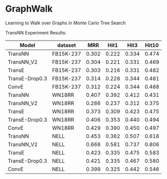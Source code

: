 # GraphWalk

Learning to Walk over Graphs in Monte Carlo Tree Search

TransNN Experiment Results:

|Model| dataset | MRR |Hit1 | Hit3|Hit10|
|-----|---------|-----|-----|-----|-----|		
|TransNN   |FB15K-237|0.302|0.222|0.334|0.474|
|TransNN_V2|FB15K-237|0.304|0.221|0.331|0.469|
|TransE    |FB15K-237|0.303|0.216|0.331|0.482|
|TransE-Drop0.3|FB15K-237|0.314|0.228|0.344|0.481|
|ConvE|FB15K-237|0.312|0.224|0.344|0.488|
|TransNN   |WN18RR   |0.407|0.392|0.412|0.431|
|TransNN_V2|WN18RR   |0.286|0.237|0.312|0.375|
|TransE    |WN18RR   |0.373|0.309|0.423|0.475|
|TransE-Drop0.3|WN18RR   |0.406|0.353|0.440|0.494|
|ConvE|WN18RR   |0.429|0.390|0.450|0.497|
|TransNN   |NELL     |0.453|0.362|0.507|0.618|
|TransNN_V2|NELL     |0.668|0.581|0.737|0.806|
|TransE    |NELL     |0.423|0.335|0.475|0.583|
|TransE-Drop0.3|NELL |0.421|0.335|0.467|0.580|
|ConvE|NELL |0.399|0.325|0.442|0.546|



